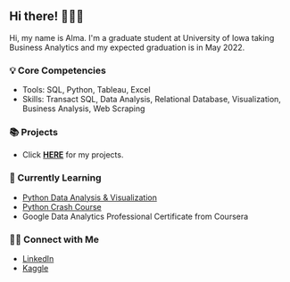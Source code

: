 ## Hi there! 🙋🏻‍♀️
Hi, my name is Alma. I'm a graduate student at University of Iowa taking Business Analytics and my expected graduation is in May 2022.

### 💡 Core Competencies
- Tools: SQL, Python, Tableau, Excel 
- Skills: Transact SQL, Data Analysis, Relational Database, Visualization, Business Analysis, Web Scraping

### 📚 Projects
- Click **[HERE](https://almayoung.github.io/)** for my projects.

### 📝 Currently Learning
- [Python Data Analysis & Visualization](https://www.udemy.com/course/python-data-analysis-visualization/)
- [Python Crash Course](https://nostarch.com/pythoncrashcourse2e)
- Google Data Analytics Professional Certificate from Coursera

### 🙌🏻 Connect with Me
- [LinkedIn](https://www.linkedin.com/in/alma-young-965a0311b/)
- [Kaggle](https://www.kaggle.com/adyoung)


<!--
**almayoung/almayoung** is a ✨ _special_ ✨ repository because its `README.md` (this file) appears on your GitHub profile.
Core competinces

